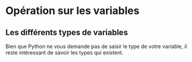 # Opération sur les variables

## Les différents types de variables

Bien que Python ne vous demande pas de saisir le type de votre variable, il reste intéressant de savoir les types qui existent.
